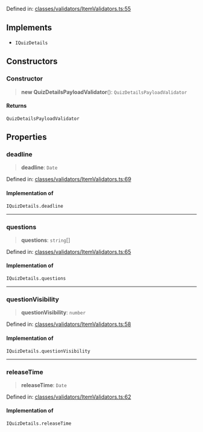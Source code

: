 Defined in: [classes/validators/ItemValidators.ts:55](https://github.com/continuousactivelearning/cal/blob/30fc76483b4a27a3eb2e18b9977ba472853191ce/backend/src/modules/courses/classes/validators/ItemValidators.ts#L55)

## Implements

- `IQuizDetails`

## Constructors

### Constructor

> **new QuizDetailsPayloadValidator**(): `QuizDetailsPayloadValidator`

#### Returns

`QuizDetailsPayloadValidator`

## Properties

### deadline

> **deadline**: `Date`

Defined in: [classes/validators/ItemValidators.ts:69](https://github.com/continuousactivelearning/cal/blob/30fc76483b4a27a3eb2e18b9977ba472853191ce/backend/src/modules/courses/classes/validators/ItemValidators.ts#L69)

#### Implementation of

`IQuizDetails.deadline`

***

### questions

> **questions**: `string`[]

Defined in: [classes/validators/ItemValidators.ts:65](https://github.com/continuousactivelearning/cal/blob/30fc76483b4a27a3eb2e18b9977ba472853191ce/backend/src/modules/courses/classes/validators/ItemValidators.ts#L65)

#### Implementation of

`IQuizDetails.questions`

***

### questionVisibility

> **questionVisibility**: `number`

Defined in: [classes/validators/ItemValidators.ts:58](https://github.com/continuousactivelearning/cal/blob/30fc76483b4a27a3eb2e18b9977ba472853191ce/backend/src/modules/courses/classes/validators/ItemValidators.ts#L58)

#### Implementation of

`IQuizDetails.questionVisibility`

***

### releaseTime

> **releaseTime**: `Date`

Defined in: [classes/validators/ItemValidators.ts:62](https://github.com/continuousactivelearning/cal/blob/30fc76483b4a27a3eb2e18b9977ba472853191ce/backend/src/modules/courses/classes/validators/ItemValidators.ts#L62)

#### Implementation of

`IQuizDetails.releaseTime`

